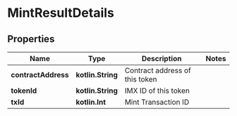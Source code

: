 
# MintResultDetails

## Properties
Name | Type | Description | Notes
------------ | ------------- | ------------- | -------------
**contractAddress** | **kotlin.String** | Contract address of this token | 
**tokenId** | **kotlin.String** | IMX ID of this token | 
**txId** | **kotlin.Int** | Mint Transaction ID | 




